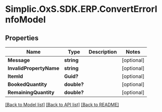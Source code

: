 # Simplic.OxS.SDK.ERP.ConvertErrorInfoModel

## Properties

Name | Type | Description | Notes
------------ | ------------- | ------------- | -------------
**Message** | **string** |  | [optional] 
**InvalidPropertyName** | **string** |  | [optional] 
**ItemId** | **Guid?** |  | [optional] 
**BookedQuantity** | **double?** |  | [optional] 
**RemainingQuantity** | **double?** |  | [optional] 

[[Back to Model list]](../README.md#documentation-for-models) [[Back to API list]](../README.md#documentation-for-api-endpoints) [[Back to README]](../README.md)

